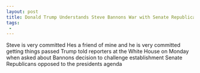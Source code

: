 ```yaml
---
layout: post
title: Donald Trump Understands Steve Bannons War with Senate Republicans They Are Not Getting the Job Done
tags:
 -
---
```

Steve is very committed Hes a friend of mine and he is very committed getting things passed Trump told reporters at the White House on Monday when asked about Bannons decision to challenge establishment Senate Republicans opposed to the presidents agenda
